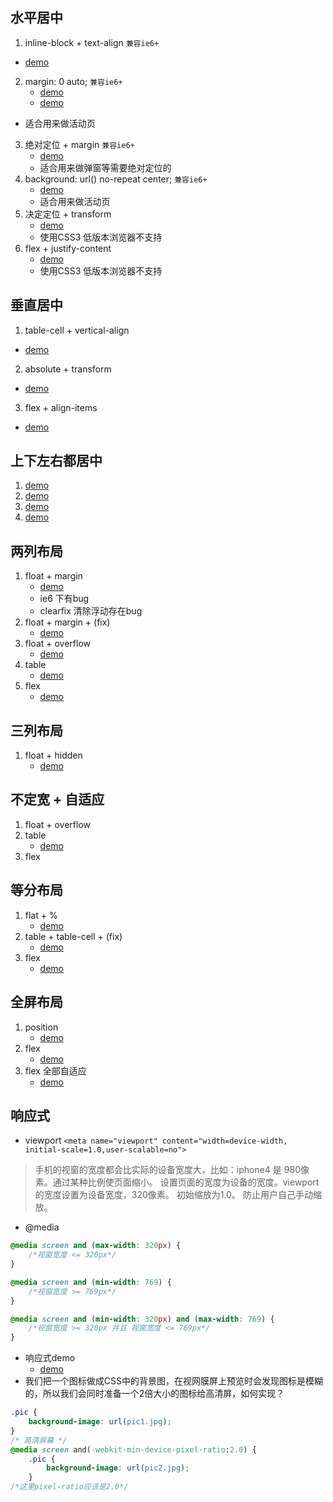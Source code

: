 ## 水平居中
1. inline-block + text-align `兼容ie6+`
  - [demo](https://kuckboy1994.github.io/dailyNote/Layout/horizontally_1.html)
2. margin: 0 auto; `兼容ie6+`
	- [demo](https://kuckboy1994.github.io/dailyNote/Layout/horizontally_2.html)
	- [demo](http://sp.10jqka.com.cn/liuyan/index/keyboarddemonstration/)
  - 适合用来做活动页
3. 绝对定位 + margin `兼容ie6+`
	- [demo](https://kuckboy1994.github.io/dailyNote/Layout/horizontally_3.html)
	- 适合用来做弹窗等需要绝对定位的
4. background: url() no-repeat center; `兼容ie6+`
	- [demo](https://kuckboy1994.github.io/dailyNote/Layout/horizontally_4.html)
	- 适合用来做活动页
5. 决定定位 + transform
	- [demo](https://kuckboy1994.github.io/dailyNote/Layout/horizontally_5.html)
	- 使用CSS3 低版本浏览器不支持
6. flex + justify-content
	- [demo](https://kuckboy1994.github.io/dailyNote/Layout/horizontally_5.html)
	- 使用CSS3 低版本浏览器不支持

## 垂直居中
1. table-cell + vertical-align
  - [demo](https://kuckboy1994.github.io/dailyNote/Layout/verticalli_1.html)
2. absolute + transform
  - [demo](https://kuckboy1994.github.io/dailyNote/Layout/verticalli_2.html)
3. flex + align-items
  - [demo](https://kuckboy1994.github.io/dailyNote/Layout/verticalli_3.html)

## 上下左右都居中
1. [demo](https://kuckboy1994.github.io/dailyNote/Layout/middle_1.html)
2. [demo](https://kuckboy1994.github.io/dailyNote/Layout/middle_2.html)
3. [demo](https://kuckboy1994.github.io/dailyNote/Layout/middle_3.html)
4. [demo](https://kuckboy1994.github.io/dailyNote/Layout/middle_4.html)


## 两列布局
1. float + margin
	- [demo](https://kuckboy1994.github.io/dailyNote/Layout/twocolumns_1.html)
	- ie6 下有bug
	- clearfix 清除浮动存在bug
2. float + margin + (fix)
	- [demo](https://kuckboy1994.github.io/dailyNote/Layout/twocolumns_2.html)
3. float + overflow
	- [demo](https://kuckboy1994.github.io/dailyNote/Layout/twocolumns_3.html)
4. table
	- [demo](https://kuckboy1994.github.io/dailyNote/Layout/twocolumns_4.html)
5. flex
	- [demo](https://kuckboy1994.github.io/dailyNote/Layout/twocolumns_5.html)

## 三列布局
1. float + hidden
	- [demo](https://kuckboy1994.github.io/dailyNote/Layout/threecolumns_1.html)

## 不定宽 + 自适应
1. float + overflow
2. table 
	- [demo](https://kuckboy1994.github.io/dailyNote/Layout/customize_1.html)
3. flex

## 等分布局
1. flat + %
	- [demo](https://kuckboy1994.github.io/dailyNote/Layout/equal_1.html)
2. table + table-cell + (fix)
	- [demo](https://kuckboy1994.github.io/dailyNote/Layout/equal_2.html)
3. flex
	- [demo](https://kuckboy1994.github.io/dailyNote/Layout/equal_3.html)

## 全屏布局
1. position
	- [demo](https://kuckboy1994.github.io/dailyNote/Layout/fullpage_1.html)
2. flex
	- [demo](https://kuckboy1994.github.io/dailyNote/Layout/fullpage_2.html)
3. flex 全部自适应
	- [demo](https://kuckboy1994.github.io/dailyNote/Layout/fullpage_3.html)


## 响应式
- viewport
`<meta name="viewport" content="width=device-width, initial-scale=1.0,user-scalable=no">`
> 手机的视窗的宽度都会比实际的设备宽度大，比如：iphone4 是 980像素。通过某种比例使页面缩小。
设置页面的宽度为设备的宽度。viewport的宽度设置为设备宽度，320像素。
初始缩放为1.0。
防止用户自己手动缩放。
- @media
```css
@media screen and (max-width: 320px) {
	/*视窗宽度 <= 320px*/
}

@media screen and (min-width: 769) {
	/*视窗宽度 >= 769px*/
}

@media screen and (min-width: 320px) and (max-width: 769) {
	/*视窗宽度 >= 320px 并且 视窗宽度 <= 769px*/
}
```
- 响应式demo
	- [demo](https://kuckboy1994.github.io/dailyNote/Layout/responsive_1.html)
- 我们把一个图标做成CSS中的背景图，在视网膜屏上预览时会发现图标是模糊的，所以我们会同时准备一个2倍大小的图标给高清屏，如何实现？
```css
.pic {
    background-image: url(pic1.jpg);
}
/* 高清屏幕 */   
@media screen and(-webkit-min-device-pixel-ratio:2.0) {
    .pic {
        background-image: url(pic2.jpg);
    }
/*这里pixel-ratio应该是2.0*/
```